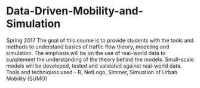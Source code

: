 # Data-Driven-Mobility-and-Simulation
Spring 2017 
The goal of this course is to provide students with the tools and methods to understand basics of traffic flow theory, modeling and simulation. The emphasis will be on the use of real-world data to supplement the
understanding of the theory behind the models. Small-scale models will be developed, tested and validated
against real-world data. 
Tools and techniques used - 
R, NetLogo, Simmer, Simuation of Urban Mobility (SUMO)

